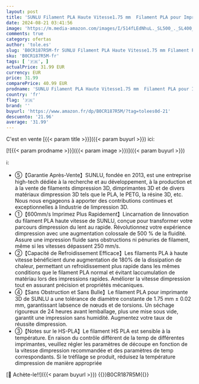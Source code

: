 ```yaml
---
layout: post
title: 'SUNLU Filament PLA Haute Vitesse1.75 mm  Filament PLA pour Imprimante 3D rapide  Conçu pour l impression à Grande Vitesse  HS-PLA Filament  Précision Dimensionnelle +/- 0.02 mm  2KG Rouge+orange'
date: 2024-08-21 03:41:56
image: 'https://m.media-amazon.com/images/I/514fLEdNhuL._SL500_._SL400_.jpg'
comments: true
category: ofertas
author: 'tole.es'
slug: 'B0CR187R5M-fr SUNLU Filament PLA Haute Vitesse1.75 mm Filament PLA pour...'
sku: 'B0CR187R5M-fr'
tags: [ '🇫🇷', ]
actualPrice: 31.99 EUR
currency: EUR
price: 31.99
comparePrice: 40.99 EUR
prodname: 'SUNLU Filament PLA Haute Vitesse1.75 mm  Filament PLA pour Imprimante 3D rapide  Conçu pour l impression à Grande Vitesse  HS-PLA Filament  Précision Dimensionnelle +/- 0.02 mm  2KG Rouge+orange'
country: 'fr'
flag: '🇫🇷'
brand: ''
buyurl: 'https://www.amazon.fr/dp/B0CR187R5M/?tag=tolees0d-21'
descuento: '21.96'
average: '31.99'
---
```


C'est en vente [{{< param title >}}]({{< param buyurl >}}) ici:

[![{{< param prodname >}}]({{< param image >}})]({{< param buyurl >}})

ℹ️:

- ⑤【Garantie Après-Vente】SUNLU, fondée en 2013, est une entreprise high-tech dédiée à la recherche et au développement, à la production et à la vente de filaments dimpression 3D, dimprimantes 3D et de divers matériaux dimpression 3D tels que le PLA, le PETG, la résine 3D, etc. Nous nous engageons à apporter des contributions continues et exceptionnelles à lindustrie de limpression 3D.
- ①【600mm/s Imprimez Plus Rapidement】Lincarnation de linnovation du filament PLA haute vitesse de SUNLU, conçue pour transformer votre parcours dimpression du lent au rapide. Révolutionnez votre expérience dimpression avec une augmentation colossale de 500 % de la fluidité. Assure une impression fluide sans obstructions ni pénuries de filament, même si les vitesses dépassent 250 mm/s.
- ②【Capacité de Refroidissement Efficace】Les filaments PLA à haute vitesse bénéficient dune augmentation de 180% de la dissipation de chaleur, permettant un refroidissement plus rapide dans les mêmes conditions que le filament PLA normal et évitant laccumulation de matériau lors des impressions rapides. Améliorer la vitesse dimpression tout en assurant précision et propriétés mécaniques.
- ④【Sans Obstruction et Sans Bulle】Le filament PLA pour imprimante 3D de SUNLU a une tolérance de diamètre constante de 1.75 mm ± 0.02 mm, garantissant labsence de nœuds et de torsions. Un séchage rigoureux de 24 heures avant lemballage, plus une mise sous vide, garantit une impression sans humidité. Augmentez votre taux de réussite dimpression.
- ③【Notes sur le HS-PLA】Le filament HS PLA est sensible à la température. En raison du contrôle différent de la temp de différentes imprimantes, veuillez régler les paramètres de découpe en fonction de la vitesse dimpression recommandée et des paramètres de temp correspondants. Si le tréfilage se produit, réduisez la température dimpression de manière appropriée

[🛒 Achète-le!!]({{< param buyurl >}})
{{<world>}}B0CR187R5M{{</world>}}
